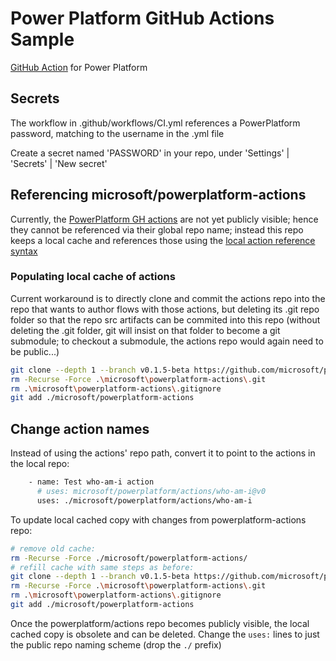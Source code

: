 # Power Platform GitHub Actions Sample

[GitHub Action](https://help.github.com/en/actions) for Power Platform

## Secrets

The workflow in .github/workflows/CI.yml references a PowerPlatform password, matching to the username in the .yml file

Create a secret named 'PASSWORD' in your repo, under 'Settings' | 'Secrets' | 'New secret'

## Referencing microsoft/powerplatform-actions

Currently, the [PowerPlatform GH actions](https://github.com/microsoft/powerplatform-actions)
are not yet publicly visible; hence they cannot be referenced via their global repo name;
instead this repo keeps a local cache and references those using the
[local action reference syntax](https://docs.github.com/en/actions/reference/workflow-syntax-for-github-actions#example-using-action-in-the-same-repository-as-the-workflow)

### Populating local cache of actions

Current workaround is to directly clone and commit the actions repo into the repo that wants to author flows with those actions,
but deleting its .git repo folder so that the repo src artifacts can be commited into this repo
(without deleting the .git folder, git will insist on that folder to become a git submodule;
to checkout a submodule, the actions repo would again need to be public...)

```bash
git clone --depth 1 --branch v0.1.5-beta https://github.com/microsoft/powerplatform-actions.git ./microsoft/powerplatform-actions
rm -Recurse -Force .\microsoft\powerplatform-actions\.git
rm .\microsoft\powerplatform-actions\.gitignore
git add ./microsoft/powerplatform-actions
```

## Change action names

Instead of using the actions' repo path, convert it to point to the actions in the local repo:

```bash
    - name: Test who-am-i action
      # uses: microsoft/powerplatform/actions/who-am-i@v0
      uses: ./microsoft/powerplatform/actions/who-am-i
```

To update local cached copy with changes from powerplatform-actions repo:

```bash
# remove old cache:
rm -Recurse -Force ./microsoft/powerplatform-actions/
# refill cache with same steps as before:
git clone --depth 1 --branch v0.1.5-beta https://github.com/microsoft/powerplatform-actions.git ./microsoft/powerplatform-actions
rm -Recurse -Force .\microsoft\powerplatform-actions\.git
rm .\microsoft\powerplatform-actions\.gitignore
git add ./microsoft/powerplatform-actions
```

Once the powerplatform/actions repo becomes publicly visible, the local cached copy is obsolete and can be deleted.
Change the ```uses:``` lines to just the public repo naming scheme (drop the ```./``` prefix)
